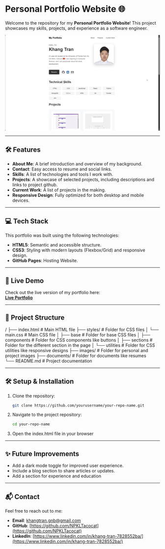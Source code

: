 # Personal Portfolio Website 🌐

Welcome to the repository for my **Personal Portfolio Website**! This project showcases my skills, projects, and experience as a software engineer.

![Portfolio Preview](images/website-preview.png)  

---

## 🛠️ Features

- **About Me**: A brief introduction and overview of my background.
- **Contact**: Easy access to resume and social links.
- **Skills**: A list of technologies and tools I work with.
- **Projects**: A showcase of selected projects, including descriptions and links to project github.
- **Current Work**: A list of projects in the making.
- **Responsive Design**: Fully optimized for both desktop and mobile devices.

---

## 💻 Tech Stack

This portfolio was built using the following technologies:

- **HTML5**: Semantic and accessible structure.
- **CSS3**: Styling with modern layouts (Flexbox/Grid) and responsive design.
- **GitHub Pages**: Hosting Website.

---

## 🚀 Live Demo

Check out the live version of my portfolio here:  
[**Live Portfolio**](https://yourwebsite.com)  

---

## 📂 Project Structure
/
├── index.html          # Main HTML file
├── styles/             # Folder for CSS files
│   └── main.css        # Main CSS file
│       ├── base        # Folder for base CSS files
│       ├── components  # Folder for CSS components like buttons
│       ├── sections    # Folder for the different section in the page
│       └── utilities   # Folder for CSS utilities like responsive designs
├── images/             # Folder for personal and project images
├── documents/          # Folder for documents like resumes   
└── README.md           # Project documentation

---

## 🛠️ Setup & Installation

1. Clone the repository:
   ```bash
   git clone https://github.com/yourusername/your-repo-name.git
2. Navigate to the project repository:
    ```bash
    cd your-repo-name
3. Open the index.html file in your browser

---

## ✨ Future Improvements

- Add a dark mode toggle for improved user experience.
- Include a blog section to share articles or updates.
- Add a section for experience and education

---

## 📬 Contact

Feel free to reach out to me:

- **Email**: [khangtran.gnb@gmail.com](mailto:khangtran.gnb@example.com)
- **GitHub**: [https://github.com/NPKLTacocat](https://github.com/NPKLTacocat)
- **LinkedIn**: [https://www.linkedin.com/in/khang-tran-7828552ba/](https://www.linkedin.com/in/khang-tran-7828552ba/)
